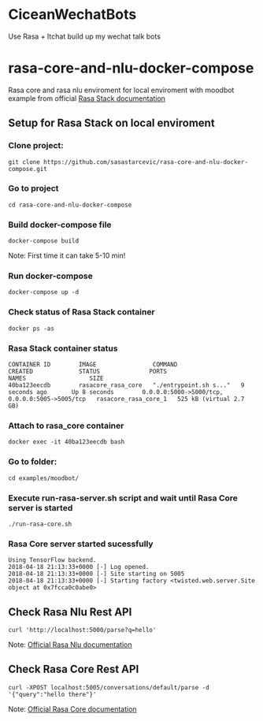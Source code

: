 # CiceanWechatBots
Use Rasa + Itchat build up my wechat talk bots

# rasa-core-and-nlu-docker-compose
Rasa core and rasa nlu enviroment for local enviroment with moodbot example from official [Rasa Stack documentation](http://rasa.com/)


## Setup for Rasa Stack on local enviroment


### Clone project:
```
git clone https://github.com/sasastarcevic/rasa-core-and-nlu-docker-compose.git
```

### Go to project
```
cd rasa-core-and-nlu-docker-compose
```

### Build docker-compose file
```
docker-compose build
```
Note: First time it can take 5-10 min!


### Run docker-compose
```
docker-compose up -d
```

### Check status of Rasa Stack container
```
docker ps -as
```

### Rasa Stack container status
```
CONTAINER ID        IMAGE                COMMAND                  CREATED             STATUS              PORTS                                            NAMES                  SIZE
40ba123eecdb        rasacore_rasa_core   "./entrypoint.sh s..."   9 seconds ago       Up 8 seconds        0.0.0.0:5000->5000/tcp, 0.0.0.0:5005->5005/tcp   rasacore_rasa_core_1   525 kB (virtual 2.7 GB)
```

### Attach to rasa_core container
```
docker exec -it 40ba123eecdb bash
```

### Go to folder:
```
cd examples/moodbot/
```

### Execute run-rasa-server.sh script and wait until Rasa Core server is started
```
./run-rasa-core.sh
```

### Rasa Core server started sucessfully
```
Using TensorFlow backend.
2018-04-18 21:13:33+0000 [-] Log opened.
2018-04-18 21:13:33+0000 [-] Site starting on 5005
2018-04-18 21:13:33+0000 [-] Starting factory <twisted.web.server.Site object at 0x7fcca0c0abe0>
```


## Check Rasa Nlu Rest API
```
curl 'http://localhost:5000/parse?q=hello'
```
Note: [Official Rasa Nlu documentation](https://nlu.rasa.com/http.html)

## Check Rasa Core Rest API
```
curl -XPOST localhost:5005/conversations/default/parse -d '{"query":"hello there"}'
```
Note: [Official Rasa Core documentation](https://core.rasa.com/http.html)








